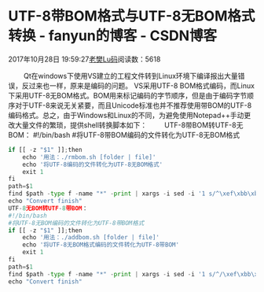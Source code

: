 # UTF-8带BOM格式与UTF-8无BOM格式转换 - fanyun的博客 - CSDN博客
2017年10月28日 19:59:27[老樊Lu码](https://me.csdn.net/fanyun_01)阅读数：5618
                
        Qt在windows下使用VS建立的工程文件转到Linux环境下编译报出大量错误，反过来也一样，原来是编码的问题。
VS采用UTF-8 BOM格式编码，而Linux下采用UTF-8无BOM格式。BOM用来标记编码的字节顺序，但是由于编码字节顺序对于UTF-8来说无关紧要，而且Unicode标准也并不推荐使用带BOM的UTF-8编码格式。总之，由于Windows和Linux的不同，为避免使用Notepad++手动更改大量文件的繁琐，提供shell转换脚本如下：
        UTF-8带BOM转UTF-8无BOM：
#!/bin/bash
#将UTF-8带BOM编码的文件转化为UTF-8无BOM格式
```python
if [[ -z "$1" ]];then
    echo '用法：./rmbom.sh [folder | file]'
    echo '将UTF-8编码的文件转化为UTF-8无BOM格式'
    exit 1
fi
path=$1
find $path -type f -name "*" -print | xargs -i sed -i '1 s/^\xef\xbb\xbf//' {}
echo "Convert finish"
UTF-8无BOM转UTF-8带BOM：
#!/bin/bash
#将UTF-8无BOM编码的文件转化为UTF-8带BOM格式
if [[ -z "$1" ]];then
    echo '用法：./addbom.sh [folder | file]'
    echo '将UTF-8无BOM格式编码的文件转化为UTF-8带BOM'
    exit 1
fi
path=$1
find $path -type f -name "*" -print | xargs -i sed -i '1 s/^/\xef\xbb\xbf&/' {}
echo "Convert finish"
```
